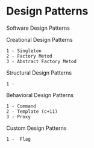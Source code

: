 # Design Patterns
Software Design Patterns


Creational Design Patterns

    1 - Singleton
    2 - Factory Metod
    3 - Abstract Factory Metod


Structural Design Patterns
    
    1 - 


Behavioral Design Patterns
    
    1 - Command
    2 - Template (c+11)
    3 - Proxy

Custom Design Patterns
    
    1 -  Flag
